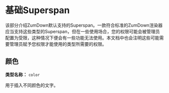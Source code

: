 # 基础Superspan

该部分介绍ZumDown默认支持的Superspan。一款符合标准的ZumDown渲染器应当支持这些类型的Superspan，但在一些使用场合，您的权限可能会被管理员配置为受限，这种情况下便会有一些功能无法使用。本文档中也会注明这些可能需要管理员赋予您权限才能使用的类型所需要的权限。

## 颜色

**类型名称：** `color`

用于插入不同颜色的文字。
